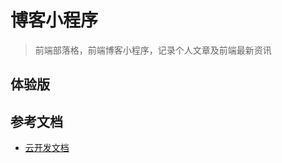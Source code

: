 # 博客小程序

> 前端部落格，前端博客小程序，记录个人文章及前端最新资讯

## 体验版
[](/jiajunlin/miniblog/blob/master/miniprogram/images/ad/qrcode.png?raw=true)

## 参考文档

- [云开发文档](https://developers.weixin.qq.com/miniprogram/dev/wxcloud/basis/getting-started.html)

